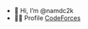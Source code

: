 - 👋 Hi, I’m @namdc2k
- 👨‍💻 Profile [CodeForces](https://codeforces.com/profile/namdc)
<!---
namdc2k/namdc2k is a ✨ special ✨ repository because its `README.md` (this file) appears on your GitHub profile.
You can click the Preview link to take a look at your changes.
--->
